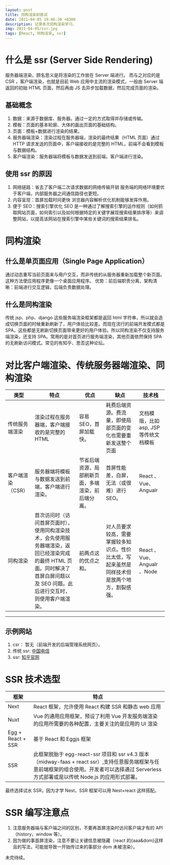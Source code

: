 ```yaml
---
layout: post
title: 同构渲染初尝试
date: 2021-04-05 19:46:30 +0300
description: 记录本次同构渲染学习。
img: 2021-04-05/ssr.jpg
tags: [React, 同构渲染, ssr]
---
```


# 什么是 ssr (Server Side Rendering)

服务器端渲染，顾名思义是将渲染的工作放在 Server 端进行。 而与之对应的是 CSR ，客户端渲染，也就是目前 Web 应用中主流的渲染模式，一般由 Server 端返回的初始 HTML 页面，然后再由 JS 去异步加载数据，然后完成页面的渲染。

## 基础概念

1. 数据：来源于数据库、服务器。通过一定的方式取得并存储或传输。
2. 模板：页面的基本轮廓、大体的画出页面的基础结构。
3. 页面：模板+数据进行渲染的结果。
4. 服务器端渲染：渲染过程在服务器端，渲染的最终结果（HTML 页面）通过 HTTP 请求发送的页面中，客户端接收的是完整的 HTML，前端不会看到模板与数据结构。
5. 客户端渲染：服务器端将模板与数据发送到前端，客户端进行渲染。

## 使用 ssr 的原因

1. 网络链路：省去了客户端二次请求数据的网络传输开销 服务端的网络环境要优于客户端，内部服务器之间通信路径也更短。
2. 内容呈现：首屏加载时间更快 浏览器内容解析优化机制能够发挥作用。
3. 便于 SEO：搜索引擎优化 SEO 是一种通过了解搜索引擎的运作规则（如何抓取网站页面，如何索引以及如何根据特定的关键字展现搜索结果排序等）来调整网站，以提高该网站在搜索引擎中某些关键词的搜索结果排名。

# 同构渲染

## 什么是单页面应用（Single Page Application）

通过动态重写当前页面来与用户交互，而非传统的从服务器重新加载整个新页面。 这种方法使应用程序更像一个桌面应用程序。 优势：前后端职责分离，架构清晰：前端进行交互逻辑，后端负责数据处理。

## 什么是同构渲染

传统 jsp、php、django 这些服务端渲染框架都是返回 html 字符串，所以就会造成切换页面的时候重新刷新了，用户体验比较差。而现在流行的前端开发模式都是 SPA，这些都是无刷新切换页面带来更好的用户体验。所以同构渲染不仅支持服务端渲染，还支持 SPA。常用的是对首页进行服务端渲染，其他页面依然保持 SPA 的无刷新访问模式。常见的有知乎、思否这种论坛。

# 对比客户端渲染、传统服务器端渲染、同构渲染

| 类型              | 特点                                                                                                                                                                            | 优点                                               | 缺点                                                                                           | 技术栈                                 |
| ----------------- | ------------------------------------------------------------------------------------------------------------------------------------------------------------------------------- | -------------------------------------------------- | ---------------------------------------------------------------------------------------------- | -------------------------------------- |
| 传统服务端渲染    | 渲染过程在服务器端，客户端接收的是完整的 HTML                                                                                                                                   | 容易 SEO，首屏加载快。                             | 耗费后端资源。费流量，即使局部页面的变化也需要重新发送整个页面                                 | 文档模版，比如 asp, JSP 等传统文档模板 |
| 客户端渲染（CSR） | 服务器端将模板与数据发送到前端，客户端进行渲染。                                                                                                                                | 节省后端资源，局部刷新页面，多端渲染，前后端分离。 | 首屏性能差，白屏，无法（或很难）进行 SEO。                                                     | React 、Vue、Angualr                   |
| 同构渲染          | 首次访问时（访问首屏页面时），使用同构渲染技术，会先使用服务器端渲染，返回已经渲染完成的最终 HTML 页面。同时解决了首屏白屏问题以及 SEO 问题。此后进行交互时，则使用客户端渲染。 | 前两点这的优点之和。                               | 对人员要求较高，需要掌握较多知识点。性价比太低，写起来虽然是同样技术但是放两个地方，割裂感强。 | React 、Vue、Angualr 、Node            |

---

<!-- | 静态生成网站（SSG） | 后端一次性生成所有有可能的页面。                                                                                                                                                | 空间换时间                                         | 空间换时间                                                                                     | -->

## 示例网站

1. csr： 暂无（前端开发的后端管理系统网页）。
2. 传统 ssr: [中国电信](http://www.189.cn/)
3. ssr: [知乎官网](https://www.zhihu.com)

# SSR 技术选型

| 框架              | 特点                                                                                                                                                                                             |
| ----------------- | ------------------------------------------------------------------------------------------------------------------------------------------------------------------------------------------------ |
| Next              | React 框架，允许使用 React 构建 SSR 和静态 web 应用                                                                                                                                              |
| Nuxt              | Vue 的通用应用框架，预设了利用 Vue 开发服务端渲染的应用所需要的各种配置，主要关注的是应用的 UI 渲染                                                                                              |
| Egg + React + SSR | 基于 React 和 Eggjs 框架                                                                                                                                                                         |
| SSR               | 此框架脱胎于 egg-react-ssr 项目和 ssr v4.3 版本（midway-faas + react ssr）,支持任意服务端框架与任意前端框架的组合使用。开发者可以选择通过 Serverless 方式部署或是以传统 Node.js 的应用形式部署。 |

最终选择试水 SSR，因为才学 Nest，SSR 框架可以用 Nest+react 这样搭配。

# SSR 编写注意点

1. 注意服务器端与客户端之间的区别，不要再首屏渲染时访问客户端才有的 API（history，window 等）。
2. 因为做的事首屏渲染，注意不要让关键信息被隐藏（react 的{aaa&dom}这样且的写法，可能就导致一开始传过来的事部分 dom 未被渲染）。

未完待续。
